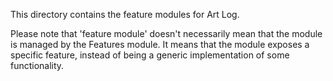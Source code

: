 This directory contains the feature modules for Art Log.

Please note that 'feature module' doesn't necessarily mean that the module is
managed by the Features module. It means that the module exposes a specific 
feature, instead of being a generic implementation of some functionality. 